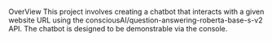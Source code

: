 OverView
This project involves creating a chatbot that interacts with a given website URL using the consciousAI/question-answering-roberta-base-s-v2 API.
The chatbot is designed to be demonstrable via the console.
